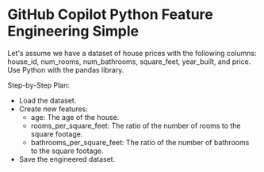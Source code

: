 # GitHub Copilot Python Feature Engineering Simple


Let's assume we have a dataset of house prices with the following columns: house_id, num_rooms, num_bathrooms, square_feet, year_built, and price. Use Python with the pandas library.


Step-by-Step Plan:
- Load the dataset.
- Create new features:
	- age: The age of the house.
	- rooms_per_square_feet: The ratio of the number of rooms to the square footage.
	- bathrooms_per_square_feet: The ratio of the number of bathrooms to the square footage.
- Save the engineered dataset.
